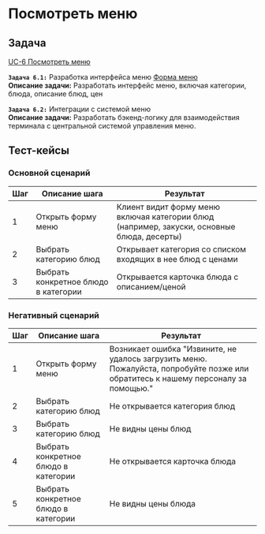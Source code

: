 # Посмотреть меню

## Задача

[UC-6 Посмотреть меню](../req.md#uc6)

**`Задача 6.1:`** Разработка интерфейса меню [Форма меню](../uix.md#wf6)
<br>
**Описание задачи:** Разработать интерфейс меню, включая категории, блюда, описание блюд, цен

**`Задача 6.2:`** Интеграции с системой меню
<br>
**Описание задачи:**  Разработать бэкенд-логику для взаимодействия терминала с центральной системой управления меню. 

## Тест-кейсы

###  Основной сценарий

| Шаг | Описание шага                                               | Результат                                       |
|-----|-------------------------------------------------------------|-------------------------------------------------|
| 1   | Открыть форму меню                                          | Клиент видит форму меню включая категории блюд (например, закуски, основные блюда, десерты) |
| 2   | Выбрать категорию блюд                                      | Открывает категория со списком входящих в нее блюд с ценами   |
| 3   | Выбрать конкретное блюдо в категории                        | Открывается карточка блюда с описанием/ценой    |

### Негативный сценарий

| Шаг | Описание шага                                               | Результат                                       |
|-----|-------------------------------------------------------------|-------------------------------------------------|
| 1   | Открыть форму меню  | Возникает ошибка "Извините, не удалось загрузить меню. Пожалуйста, попробуйте позже или обратитесь к нашему персоналу за помощью." |
| 2   | Выбрать категорию блюд                                      | Не открывается категория блюд  |
| 3   | Выбрать категорию блюд                                      | Не  видны цены блюд  |
| 4   | Выбрать конкретное блюдо в категории                        | Не открывается карточка блюда    |
| 5   | Выбрать конкретное блюдо в категории                        | Не  видны цены блюда    |
